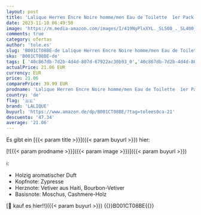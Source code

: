 ```yaml
---
layout: post
title: 'Lalique Herren Encre Noire homme/men Eau de Toilette  1er Pack  1 x 50 ml '
date: 2023-11-10 06:49:50
image: 'https://m.media-amazon.com/images/I/419NyPlxXYL._SL500_._SL400_.jpg'
comments: true
category: ofertas
author: 'tole.es'
slug: 'B001CT08BE-de Lalique Herren Encre Noire homme/men Eau de Toilette 1er...'
sku: 'B001CT08BE-de'
tags: [ '40c867db-7d2b-4d4d-807d-67922ac30b93_0','40c867db-7d2b-4d4d-807d-67922ac30b93_9401','5ab888ec-3252-4b9c-93a6-040061f9f9bc_0','5ab888ec-3252-4b9c-93a6-040061f9f9bc_1801','5ab888ec-3252-4b9c-93a6-040061f9f9bc_3201','5ab888ec-3252-4b9c-93a6-040061f9f9bc_3301','5ab888ec-3252-4b9c-93a6-040061f9f9bc_3601','5ab888ec-3252-4b9c-93a6-040061f9f9bc_5301','5ab888ec-3252-4b9c-93a6-040061f9f9bc_6601','Arborist Merchandising Root','Beauty','BeautyXmas','Custom Stores','Drogerie & Beauty: Gutscheinaktion 5 EUR geschenkt','Drogerie & Körperpflege','Düfte','Eau de Toilette für Herren','Für ihn','Geschenke-Guide','Gratis Blumenstrauß beim Kauf von Beauty-Produkten','Gratis Premium-Beauty-Box','Herrendüfte','Kosmetik','Luxuskosmetik Herren','Premium- & Trend-Beauty','Produkte des täglichen Bedarfs: Kosmetik','Self Service','Special Features Stores','a829258d-b6ff-489f-b2f4-142fbe66940b_0','a829258d-b6ff-489f-b2f4-142fbe66940b_7701','lalique','🇩🇪', ]
actualPrice: 21.06 EUR
currency: EUR
price: 21.06
comparePrice: 39.99 EUR
prodname: 'Lalique Herren Encre Noire homme/men Eau de Toilette  1er Pack  1 x 50 ml '
country: 'de'
flag: '🇩🇪'
brand: 'LALIQUE'
buyurl: 'https://www.amazon.de/dp/B001CT08BE/?tag=tolees0ca-21'
descuento: '47.34'
average: '21.06'
---
```


Es gibt ein [{{< param title >}}]({{< param buyurl >}}) hier:

[![{{< param prodname >}}]({{< param image >}})]({{< param buyurl >}})

ℹ️:

- Holzig aromatischer Duft
- Kopfnote: Zypresse
- Herznote: Vetiver aus Haiti, Bourbon-Vetiver
- Basisnote: Moschus, Cashmere-Holz

[🛒 kauf es hier!!]({{< param buyurl >}})
{{<world>}}B001CT08BE{{</world>}}

